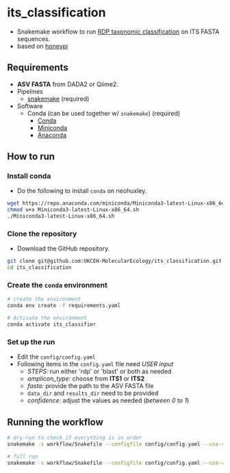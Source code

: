 # its_classification
- Snakemake workflow to run [RDP taxonomic classification](https://github.com/rdpstaff/classifier) on ITS FASTA sequences.
- based on [honeypi](https://github.com/hsgweon/honeypi/blob/master/bin/honeypi)

## Requirements
- **ASV FASTA** from DADA2 or Qiime2.
- Pipelines
  - [snakemake](https://snakemake.github.io/) (required)
- Software
  - Conda (can be used together w/ `snakemake`) (required)
    - [Conda](https://docs.conda.io/projects/conda/en/latest/index.html)
    - [Miniconda](https://docs.conda.io/en/latest/miniconda.html)
    - [Anaconda](https://anaconda.org/)

## How to run
### Install conda
- Do the following to install `conda` on neohuxley.
```bash
wget https://repo.anaconda.com/miniconda/Miniconda3-latest-Linux-x86_64.sh
chmod u+x Miniconda3-latest-Linux-x86_64.sh
./Miniconda3-latest-Linux-x86_64.sh
```

### Clone the repository
- Download the GitHub repository.
```bash
git clone git@github.com:UKCEH-MolecularEcology/its_classification.git
cd its_classification
```

### Create the `conda` environment
```bash
# create the environment
conda env create -f requirements.yaml

# Activate the environment
conda activate its_classifier
```

### Set up the run
- Edit the `config/config.yaml`
- Following items in the `config.yaml` file need *USER input*
  - *STEPS:* run either 'rdp' or 'blast' or both as needed
  - *amplicon_type:* choose from **ITS1** or **ITS2**
  - *fasta:* provide the path to the ASV FASTA file
  - `data_dir` and `results_dir` need to be provided
  - *confidence:* adjust the values as needed (*between 0 to 1*)

## Running the workflow
```bash
# dry-run to check if everything is in order
snakemake -s workflow/Snakefile --configfile config/config.yaml --use-conda --cores 24 -rpn

# full run
snakemake -s workflow/Snakefile --configfile config/config.yaml --use-conda --cores 24 -rp
```
